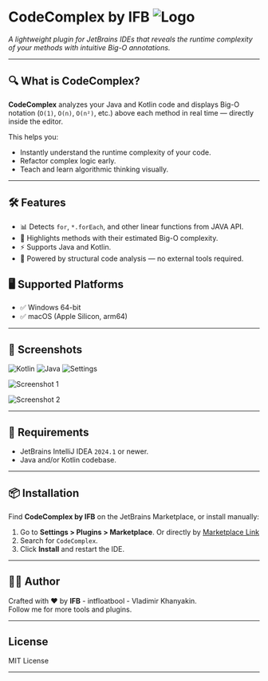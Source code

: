 # CodeComplex by IFB ![Logo][logo]

_A lightweight plugin for JetBrains IDEs that reveals the runtime complexity of your methods with intuitive Big-O annotations._

---

## 🔍 What is CodeComplex?

**CodeComplex** analyzes your Java and Kotlin code and displays Big-O notation (`O(1)`, `O(n)`, `O(n²)`, etc.) above each method in real time — directly inside the editor.

This helps you:
- Instantly understand the runtime complexity of your code.
- Refactor complex logic early.
- Teach and learn algorithmic thinking visually.

---

## 🛠️ Features

- 📊 Detects `for`, `*.forEach`, and other linear functions from JAVA API.
- 🎯 Highlights methods with their estimated Big-O complexity.
- ⚡ Supports Java and Kotlin.
- 🧠 Powered by structural code analysis — no external tools required.

## 🖥️ Supported Platforms

- ✅ Windows 64-bit
- ✅ macOS (Apple Silicon, arm64)

---

## 📸 Screenshots

![Kotlin](./public_data/gifs/kotlin_work.gif)
![Java](./public_data/gifs/java_work_gif.gif)
![Settings](./public_data/gifs/settings.gif)

![Screenshot 1](./public_data/code_sample_0.png) 

![Screenshot 2](./public_data/code_sample_1.png)

---

## 🚀 Requirements

- JetBrains IntelliJ IDEA `2024.1` or newer.
- Java and/or Kotlin codebase.

---

## 📦 Installation

Find **CodeComplex by IFB** on the JetBrains Marketplace, or install manually:

1. Go to **Settings > Plugins > Marketplace**. Or directly by [Marketplace Link](https://plugins.jetbrains.com/plugin/27551-codecomplex-by-ifb-free-)
2. Search for `CodeComplex`.
3. Click **Install** and restart the IDE.

---


## 🧑‍💻 Author

Crafted with ❤️ by **IFB** - intfloatbool - Vladimir Khanyakin.  
Follow me for more tools and plugins.

---

## License

MIT License

---

[logo]: ./public_data/pluginIcon.png "Plugin Logo"
[screenshot1]: ./screenshot1.png "Example 1"
[screenshot2]: ./screenshot2.png "Example 2"

